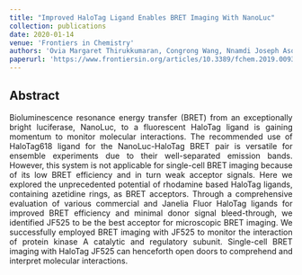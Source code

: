 ```yaml
---
title: "Improved HaloTag Ligand Enables BRET Imaging With NanoLuc"
collection: publications
date: 2020-01-14
venue: 'Frontiers in Chemistry'
authors: 'Ovia Margaret Thirukkumaran, Congrong Wang, Nnamdi Joseph Asouzu, Eduard Fron, Susana Rocha, Johan Hofkens, Luke D. Lavis, Hideaki Mizuno'
paperurl: 'https://www.frontiersin.org/articles/10.3389/fchem.2019.00938/full'
---
```


<h2> Abstract </h2>
<p align= "justify">
Bioluminescence resonance energy transfer (BRET) from an exceptionally bright luciferase, NanoLuc, to a fluorescent HaloTag ligand is gaining momentum to monitor molecular interactions. The recommended use of HaloTag618 ligand for the NanoLuc-HaloTag BRET pair is versatile for ensemble experiments due to their well-separated emission bands. However, this system is not applicable for single-cell BRET imaging because of its low BRET efficiency and in turn weak acceptor signals. Here we explored the unprecedented potential of rhodamine based HaloTag ligands, containing azetidine rings, as BRET acceptors. Through a comprehensive evaluation of various commercial and Janelia Fluor HaloTag ligands for improved BRET efficiency and minimal donor signal bleed-through, we identified JF525 to be the best acceptor for microscopic BRET imaging. We successfully employed BRET imaging with JF525 to monitor the interaction of protein kinase A catalytic and regulatory subunit. Single-cell BRET imaging with HaloTag JF525 can henceforth open doors to comprehend and interpret molecular interactions.
